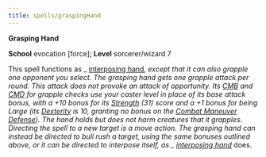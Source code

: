 ```yaml
---
title: spells/graspingHand
---
```

 **Grasping Hand**

**School** evocation [force]; **Level** sorcerer/wizard 7

This spell functions as _ [interposing hand](interposingHand.md#_interposing-hand)_, except that it can also grapple one opponent you select. The _grasping hand_ gets one grapple attack per round. This attack does not provoke an attack of opportunity. Its [CMB](../combat.md#_combat-maneuver-bonus) and [CMD](../combat.md#_combat-maneuver-defense) for grapple checks use your caster level in place of its base attack bonus, with a +10 bonus for its [Strength](../gettingStarted.md#_strength) (31) score and a +1 bonus for being Large (its [Dexterity](../gettingStarted.md#_dexterity) is 10, granting no bonus on the [Combat Maneuver Defense](../combat.md#_combat-maneuver-defense)). The hand holds but does not harm creatures that it grapples. Directing the spell to a new target is a move action. The _grasping hand_ can instead be directed to bull rush a target, using the same bonuses outlined above, or it can be directed to interpose itself, as _ [interposing hand](interposingHand.md#_interposing-hand)_ does.

